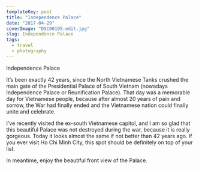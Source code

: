 ```yaml
---
templateKey: post
title: "Independence Palace"
date: "2017-04-29"
coverImage: "DSC00195-edit.jpg"
slug: Independence Palace
tags:
  - travel
  - photography
---
```


Independence Palace

It’s been exactly 42 years, since the North Vietnamese Tanks crushed the main gate of the Presidential Palace of South Vietnam (nowadays Independence Palace or Reunification Palace). That day was a memorable day for Vietnamese people, because after almost 20 years of pain and sorrow, the War had finally ended and the Vietnamese nation could finally unite and celebrate.

I’ve recently visited the ex-south Vietnamese capitol, and I am so glad that this beautiful Palace was not destroyed during the war, because it is really gorgeous. Today it looks almost the same if not better than 42 years ago. If you ever visit Ho Chi Minh City, this spot should be definitely on top of your list.

In meantime, enjoy the beautiful front view of the Palace.
